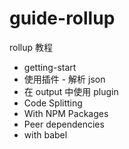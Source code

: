 # guide-rollup

rollup 教程

- getting-start
- 使用插件 - 解析 json
- 在 output 中使用 plugin
- Code Splitting
- With NPM Packages
- Peer dependencies
- with babel
